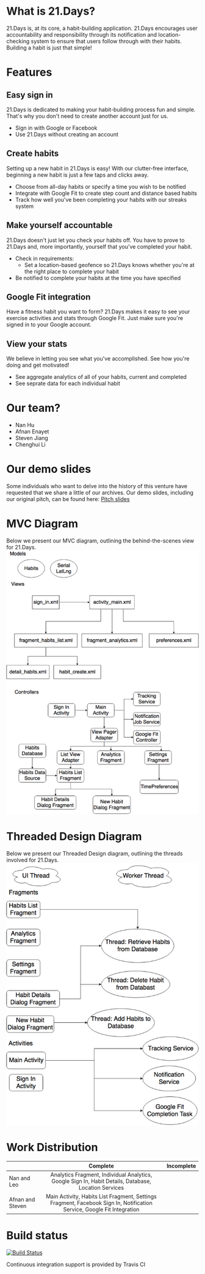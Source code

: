 # What is 21.Days?
21.Days is, at its core, a habit-building application. 21.Days encourages user accountability and responsibility through its notification and location-checking system to ensure that users follow through with their habits. Building a habit is just that simple!

# Features
## Easy sign in
21.Days is dedicated to making your habit-building process fun and simple. That's why you don't need to create another account just for us. 
- Sign in with Google or Facebook
- Use 21.Days without creating an account

## Create habits
Setting up a new habit in 21.Days is easy! With our clutter-free interface, beginning a new habit is just a few taps and clicks away.
- Choose from all-day habits or specify a time you wish to be notified
- Integrate with Google Fit to create step count and distance based habits
- Track how well you've been completing your habits with our streaks system

## Make yourself accountable
21.Days doesn't just let you check your habits off. You have to prove to 21.Days and, more importantly, yourself that you've completed your habit.
- Check in requirements:
    - Set a location-based geofence so 21.Days knows whether you're at the right place to complete your habit
- Be notified to complete your habits at the time you have specified

## Google Fit integration
Have a fitness habit you want to form? 21.Days makes it easy to see your exercise activities and stats through Google Fit. Just make sure you're signed in to your Google account.

## View your stats
We believe in letting you see what you've accomplished. See how you're doing and get motivated!
- See aggregate analytics of all of your habits, current and completed
- See seprate data for each individual habit

# Our team?
- Nan Hu
- Afnan Enayet
- Steven Jiang
- Chenghui Li

# Our demo slides
Some individuals who want to delve into the history of this venture have requested that we share a little of our archives. Our demo slides, including our original pitch, can be found here:
[Pitch slides](https://docs.google.com/presentation/d/1jZVyAWzXpNxvboM9mWs4kSQBQadF9-X9Kso-EU4HQVo/edit?ts=58c0475d#slide=id.g1b23248d27_1_0)

# MVC Diagram
Below we present our MVC diagram, outlining the behind-the-scenes view for 21.Days.
![alt text](https://github.com/afnanenayet/21.Days/blob/master/docs/images/MVC.jpg?raw=true)

# Threaded Design Diagram
Below we present our Threaded Design diagram, outlining the threads involved for 21.Days.
![alt text](https://github.com/afnanenayet/21.Days/blob/master/docs/images/Threaded%20Design%20Diagram.jpg?raw=true)


# Work Distribution

|               | Complete      | Incomplete  |
| ------------- |:-------------:| :------:|
| Nan and Leo   | Analytics Fragment, Individual Analytics, Google Sign In, Habit Details, Database, Location Services |   |
| Afnan and Steven | Main Activity, Habits List Fragment, Settings Fragment, Facebook Sign In, Notification Service, Google Fit Integration   |    |

# Build status
[![Build Status](https://travis-ci.com/afnanenayet/21.Days.svg?token=QtxzrX3Qc2BDQfwx8D1K&branch=master)](https://travis-ci.com/afnanenayet/21.Days)

Continuous integration support is provided by Travis CI
